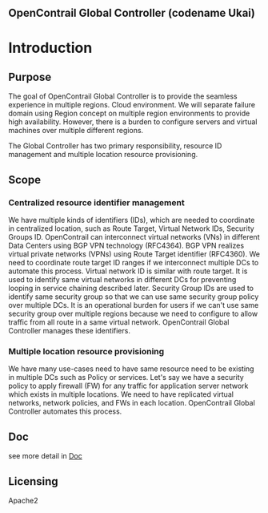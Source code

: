 OpenContrail Global Controller (codename Ukai)
----------------------------------------------

# Introduction

## Purpose

The goal of OpenContrail Global Controller is to provide the seamless experience in multiple regions. Cloud environment. We will separate failure domain using Region concept on multiple region environments to provide high availability. However, there is a burden to configure servers and virtual machines over multiple different regions.

The Global Controller has two primary responsibility, resource ID management and multiple location resource provisioning.

## Scope

### Centralized resource identifier management

We have multiple kinds of identifiers (IDs), which are needed to coordinate in centralized location,
 such as Route Target, Virtual Network IDs, Security Groups ID.
OpenContrail can interconnect virtual networks (VNs) in different Data Centers using BGP VPN technology (RFC4364).
BGP VPN realizes virtual private networks (VPNs) using Route Target identifier (RFC4360).
We need to coordinate route target ID ranges if we interconnect multiple DCs to automate this process.
Virtual network ID is similar with route target. It is used to identify same virtual networks in different DCs for preventing looping in
service chaining described later.
Security Group IDs are used to identify same security group so that we can use same security group policy over multiple
DCs. It is an operational burden for users if we can't use same security group over multiple regions because we need
to configure to allow traffic from all route in a same virtual network.
OpenContrail Global Controller manages these identifiers.

### Multiple location resource provisioning

We have many use-cases need to have same resource need to be existing in multiple DCs such as Policy or services.
Let's say we have a security policy to apply firewall (FW) for any traffic for application server network which exists in multiple
locations. We need to have replicated virtual networks, network policies, and FWs in each location.
OpenContrail Global Controller automates this process.

Doc
-------

see more detail in [Doc](https://nati.gitbooks.io/contrail-global-controller/content/)

Licensing
---------
Apache2